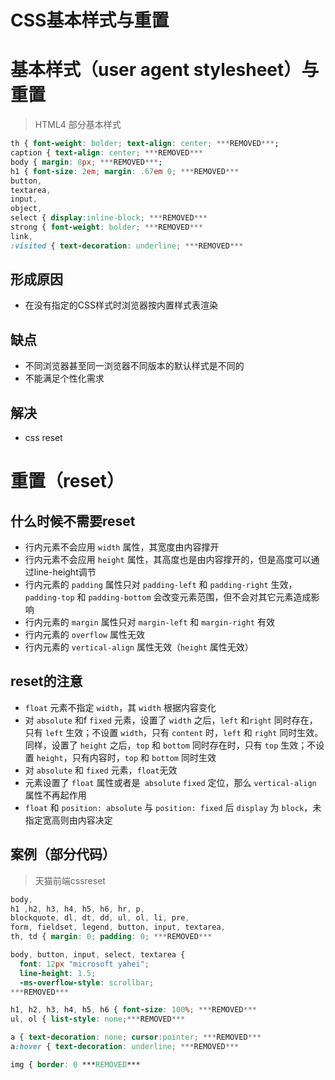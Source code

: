# CSS基本样式与重置

# 基本样式（user agent stylesheet）与重置

> HTML4 部分基本样式

```css
th { font-weight: bolder; text-align: center; ***REMOVED***;
caption { text-align: center; ***REMOVED***
body { margin: 8px; ***REMOVED***;
h1 { font-size: 2em; margin: .67em 0; ***REMOVED***
button,
textarea,
input,
object,
select { display:inline-block; ***REMOVED***
strong { font-weight: bolder; ***REMOVED***
link,
:visited { text-decoration: underline; ***REMOVED***
```

## 形成原因

- 在没有指定的CSS样式时浏览器按内置样式表渲染

## 缺点

- 不同浏览器甚至同一浏览器不同版本的默认样式是不同的
- 不能满足个性化需求

## 解决

- css reset

# 重置（reset）

## 什么时候不需要reset

- 行内元素不会应用 ```width``` 属性，其宽度由内容撑开
- 行内元素不会应用 ```height``` 属性，其高度也是由内容撑开的，但是高度可以通过line-height调节
- 行内元素的 ```padding``` 属性只对 ```padding-left``` 和 ```padding-right``` 生效，``` padding-top``` 和 ```padding-bottom``` 会改变元素范围，但不会对其它元素造成影响
- 行内元素的 ```margin``` 属性只对 ```margin-left``` 和 ```margin-right``` 有效
- 行内元素的 ```overflow``` 属性无效
- 行内元素的 ```vertical-align``` 属性无效（```height``` 属性无效）

## reset的注意

- ```float``` 元素不指定 ```width```，其 ```width``` 根据内容变化
- 对 ```absolute``` 和f ```fixed``` 元素，设置了 ```width``` 之后，```left``` 和```right``` 同时存在，只有 ```left``` 生效；不设置 ```width```，只有 ```content``` 时，```left``` 和 ```right``` 同时生效。同样，设置了 ```height``` 之后，```top``` 和 ```bottom``` 同时存在时，只有 ```top``` 生效；不设置 ```height```，只有内容时，```top``` 和 ```bottom``` 同时生效
- 对 ```absolute``` 和 ```fixed``` 元素，```float```无效
- 元素设置了 ```float``` 属性或者是``` absolute``` ```fixed``` 定位，那么 ```vertical-align``` 属性不再起作用
- ```float``` 和 ```position: absolute``` 与 ```position: fixed``` 后 ```display``` 为 ```block```，未指定宽高则由内容决定

## 案例（部分代码）

> 天猫前端cssreset

```css
body,
h1 ,h2, h3, h4, h5, h6, hr, p,
blockquote, dl, dt, dd, ul, ol, li, pre,
form, fieldset, legend, button, input, textarea,
th, td { margin: 0; padding: 0; ***REMOVED*** 

body, button, input, select, textarea {
  font: 12px "microsoft yahei";
  line-height: 1.5;
  -ms-overflow-style: scrollbar;
***REMOVED***

h1, h2, h3, h4, h5, h6 { font-size: 100%; ***REMOVED***
ul, ol { list-style: none;***REMOVED***

a { text-decoration: none; cursor:pointer; ***REMOVED***
a:hover { text-decoration: underline; ***REMOVED***

img { border: 0 ***REMOVED***
```